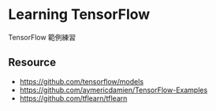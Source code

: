 # Learning TensorFlow
TensorFlow 範例練習

## Resource
- https://github.com/tensorflow/models
- https://github.com/aymericdamien/TensorFlow-Examples
- https://github.com/tflearn/tflearn
